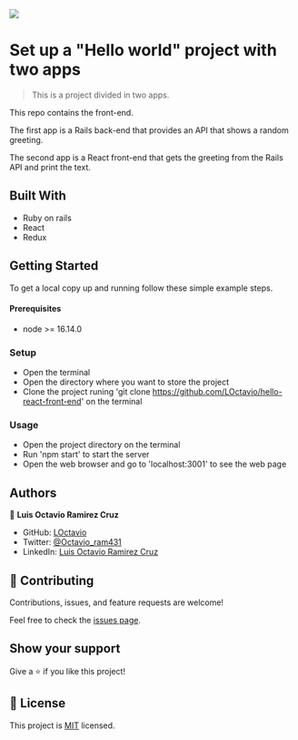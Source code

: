 ![](https://img.shields.io/badge/Microverse-blueviolet)

# Set up a "Hello world" project with two apps

> This is a project divided in two apps.

This repo contains the front-end.

The first app is a Rails back-end that provides an API that shows a random greeting.

The second app is a React front-end that gets the greeting from the Rails API and print the text.

## Built With

- Ruby on rails
- React
- Redux

## Getting Started

To get a local copy up and running follow these simple example steps.

#### Prerequisites

- node >= 16.14.0 

### Setup

- Open the terminal
- Open the directory where you want to store the project
- Clone the project runing 'git clone https://github.com/LOctavio/hello-react-front-end' on the terminal

### Usage

- Open the project directory on the terminal
- Run 'npm start' to start the server
- Open the web browser and go to 'localhost:3001' to see the web page


## Authors

👤 **Luis Octavio Ramirez Cruz**

- GitHub: [LOctavio](https://github.com/LOctavio)
- Twitter: [@Octavio_ram431](https://twitter.com/Octavio_ram431)
- LinkedIn: [Luis Octavio Ramirez Cruz](https://www.linkedin.com/in/luis-octavio-ramirez-cruz/)

## 🤝 Contributing

Contributions, issues, and feature requests are welcome!

Feel free to check the [issues page](https://github.com/LOctavio/hello-react-front-end/issues).

## Show your support

Give a ⭐️ if you like this project!

## 📝 License

This project is [MIT](./MIT.md) licensed.
